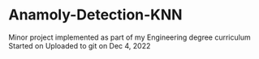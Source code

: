 # Anamoly-Detection-KNN
Minor project implemented as part of my Engineering degree curriculum
Started on 
Uploaded to git on Dec 4, 2022
